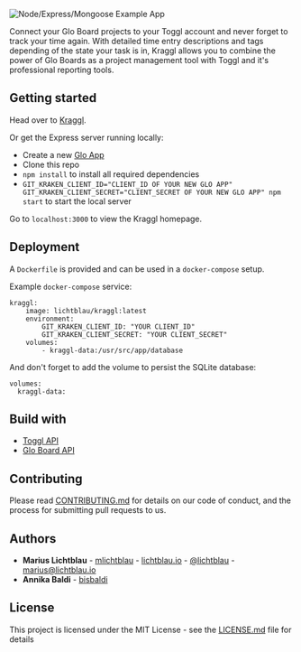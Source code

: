 ![Node/Express/Mongoose Example App](https://kraggl.lichtblau.io/images/kragglLogo.svg)

Connect your Glo Board projects to your Toggl account and never forget to track your time again.
With detailed time entry descriptions and tags depending of the state your task is in, Kraggl allows you to combine the power of Glo Boards as a project management tool with Toggl and it's professional reporting tools.

## Getting started

Head over to [Kraggl](https://kraggl.lichtblau.io).

Or get the Express server running locally:

- Create a new [Glo App](https://app.gitkraken.com/oauth_apps)
- Clone this repo
- `npm install` to install all required dependencies
- `GIT_KRAKEN_CLIENT_ID="CLIENT_ID OF YOUR NEW GLO APP" GIT_KRAKEN_CLIENT_SECRET="CLIENT_SECRET OF YOUR NEW GLO APP" npm start` to start the local server

Go to `localhost:3000` to view the Kraggl homepage.

## Deployment

A `Dockerfile` is provided and can be used in a `docker-compose` setup.

Example `docker-compose` service:

```
kraggl:
    image: lichtblau/kraggl:latest
    environment:
        GIT_KRAKEN_CLIENT_ID: "YOUR CLIENT_ID"
        GIT_KRAKEN_CLIENT_SECRET: "YOUR CLIENT_SECRET"
    volumes:
        - kraggl-data:/usr/src/app/database
```

And don't forget to add the volume to persist the SQLite database:

```
volumes:
  kraggl-data:
```

## Build with

* [Toggl API](https://github.com/7eggs/node-toggl-api)
* [Glo Board API](https://github.com/mlichtblau/glo-board-api-node)

## Contributing

Please read [CONTRIBUTING.md](https://gist.github.com/PurpleBooth/b24679402957c63ec426) for details on our code of conduct, and the process for submitting pull requests to us.

## Authors

* **Marius Lichtblau** - [mlichtblau](https://github.com/mlichtblau) - [lichtblau.io](https://lichtblau.io) - [@lichtblau](https://twitter.com/lichtblau) - [marius@lichtblau.io](mailto:kraggl@lichtblau?subject=Kraggl%Request)
* **Annika Baldi** - [bisbaldi](https://github.com/bisbaldi)

## License

This project is licensed under the MIT License - see the [LICENSE.md](LICENSE.md) file for details
